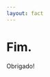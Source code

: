 ```yaml
---
layout: fact
---
```


# Fim.
Obrigado!

<!--
Finalmente acabou....
Estava mesmo a ver que nunca mais acabava!!!
-->